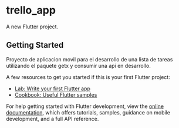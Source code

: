# trello_app

A new Flutter project.

## Getting Started

Proyecto de aplicacion movil para el desarrollo de una lista de tareas utilizando el paquete getx y consumir una api en desarrollo.

A few resources to get you started if this is your first Flutter project:

- [Lab: Write your first Flutter app](https://docs.flutter.dev/get-started/codelab)
- [Cookbook: Useful Flutter samples](https://docs.flutter.dev/cookbook)

For help getting started with Flutter development, view the
[online documentation](https://docs.flutter.dev/), which offers tutorials,
samples, guidance on mobile development, and a full API reference.
